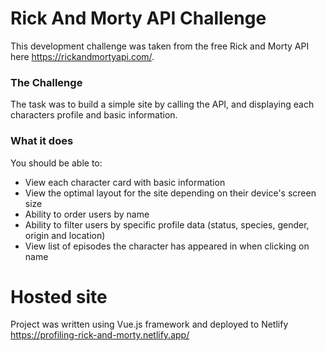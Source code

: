 # Rick And Morty API Challenge

This development challenge was taken from the free Rick and Morty API here https://rickandmortyapi.com/.

### The Challenge

The task was to build a simple site by calling the API, and displaying each characters profile and basic information.

### What it does

You should be able to:

- View each character card with basic information
- View the optimal layout for the site depending on their device's screen size
- Ability to order users by name
- Ability to filter users by specific profile data (status, species, gender, origin and location)
- View list of episodes the character has appeared in when clicking on name

# Hosted site

Project was written using Vue.js framework and deployed to Netlify
https://profiling-rick-and-morty.netlify.app/

